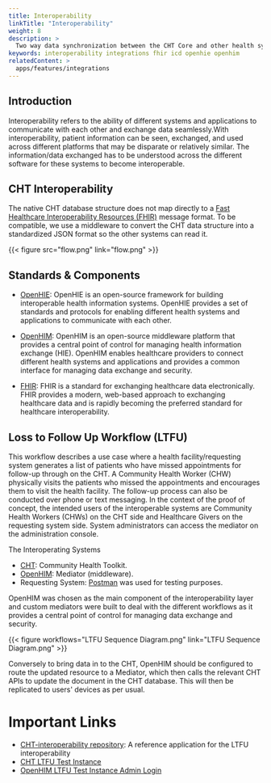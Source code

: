 ```yaml
---
title: Interoperability
linkTitle: "Interoperability"
weight: 8
description: >
  Two way data synchronization between the CHT Core and other health systems. 
keywords: interoperability integrations fhir icd openhie openhim
relatedContent: >
  apps/features/integrations
---
```


## Introduction 

Interoperability refers to the ability of different systems and applications to communicate with each other and exchange data seamlessly.With interoperability, patient information can be seen, exchanged, and used across different platforms that may be disparate or relatively similar. The information/data exchanged has to be understood across the different software for these systems to become interoperable. 

## CHT Interoperability

The native CHT database structure does not map directly to a [Fast Healthcare Interoperability Resources (FHIR)](http://www.hl7.org/fhir/) message format. To be compatible, we use a middleware to convert the CHT data structure into a standardized JSON format so the other systems can read it.

{{< figure src="flow.png" link="flow.png" >}}


## Standards & Components


- [OpenHIE](https://ohie.org/): OpenHIE is an open-source framework for building interoperable health information systems. OpenHIE provides a set of standards and protocols for enabling different health systems and applications to communicate with each other.

- [OpenHIM](http://openhim.org/): OpenHIM is an open-source middleware platform that provides a central point of control for managing health information exchange (HIE). OpenHIM enables healthcare providers to connect different health systems and applications and provides a common interface for managing data exchange and security.

- [FHIR](http://www.hl7.org/fhir): FHIR is a standard for exchanging healthcare data electronically. FHIR provides a modern, web-based approach to exchanging healthcare data and is rapidly becoming the preferred standard for healthcare interoperability.

## Loss to Follow Up Workflow (LTFU)

This workflow describes a use case where a health facility/requesting system generates a list of patients who have missed appointments for follow-up through on the CHT. A Community Health Worker (CHW) physically visits the patients who missed the appointments and encourages them to visit the health facility. The follow-up process can also be conducted over phone or text messaging.
In the context of the proof of concept, the intended users of the interoperable systems are Community Health Workers (CHWs) on the CHT side and Healthcare Givers on the requesting system side. System administrators can access the mediator on the administration console.

The Interoperating Systems
- [CHT](https://docs.communityhealthtoolkit.org/): Community Health Toolkit.
- [OpenHIM](http://openhim.org/): Mediator (middleware).
- Requesting System: [Postman](https://www.postman.com/) was used for testing purposes.

OpenHIM was chosen as the main component of the interoperability layer and custom mediators were built to deal with the different workflows as it provides a central point of control for managing data exchange and security.

{{< figure workflows="LTFU Sequence Diagram.png" link="LTFU Sequence Diagram.png" >}}

Conversely to bring data in to the CHT, OpenHIM should be configured to route the updated resource to a Mediator, which then calls the relevant CHT APIs to update the document in the CHT database. This will then be replicated to users' devices as per usual.

# Important Links
-  [CHT-interoperability repository](https://github.com/medic/cht-interoperability): A reference application for the LTFU interoperability
- [CHT LTFU Test Instance](https://interop-cht-test.dev.medicmobile.org/medic/login?redirect=https%3A%2F%2Finterop-cht-test.dev.medicmobile.org%2F)
- [OpenHIM LTFU Test Instance Admin Login](https://interoperability.dev.medicmobile.org/#!/login) 


